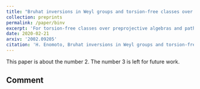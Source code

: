 ```yaml
---
title: "Bruhat inversions in Weyl groups and torsion-free classes over preprojective algebras"
collection: preprints
permalink: /paper/binv
excerpt: 'For torsion-free classes over preprojective algebras and path algebras of Dynkin type, I classify simple objects using the root system.'
date: 2020-02-21
arxiv: '2002.09205'
citation: 'H. Enomoto, Bruhat inversions in Weyl groups and torsion-free classes over preprojective algebras, arXiv:2002.09205.'
---
```

This paper is about the number 2. The number 3 is left for future work.

## Comment
